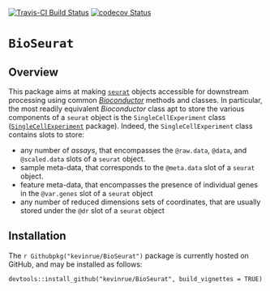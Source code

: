 [![Travis-CI Build Status](https://travis-ci.org/kevinrue/BioSeurat.svg?branch=master)](https://travis-ci.org/kevinrue/BioSeurat)
[![codecov Status](https://codecov.io/gh/kevinrue/BioSeurat/branch/master/graph/badge.svg?token=By8PFPNXX7)](https://codecov.io/gh/kevinrue/BioSeurat)

# `BioSeurat`

## Overview

This package aims at making
[`seurat`](https://CRAN.R-project.org/package=Seurat) objects
accessible for downstream
processing using common
[_Bioconductor_](https://www.bioconductor.org) methods and classes.
In particular, the most readily equivalent _Bioconductor_ class apt
to store the various components of a `seurat` object is the
`SingleCellExperiment` class
([`SingleCellExperiment`](http://bioconductor.org/packages/SingleCellExperiment/)
package).
Indeed, the `SingleCellExperiment` class contains slots to store:
* any number of _assays_, that encompasses the `@raw.data`, `@data`, and
    `@scaled.data` slots of a `seurat` object.
* sample meta-data, that corresponds to the `@meta.data` slot of a `seurat`
    object.
* feature meta-data, that encompasses the presence of individual genes in the
    `@var.genes` slot of a `seurat` object
* any number of reduced dimensions sets of coordinates, that are usually
    stored under the `@dr` slot of a `seurat` object

## Installation

The `r Githubpkg("kevinrue/BioSeurat")` package is currently hosted
on GitHub, and may be installed as follows:

```{r install, eval=FALSE}
devtools::install_github("kevinrue/BioSeurat", build_vignettes = TRUE)
```
